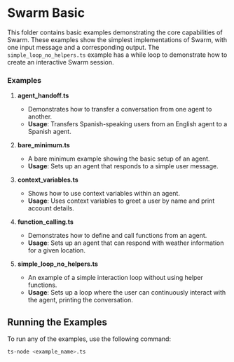 # Swarm Basic

This folder contains basic examples demonstrating the core capabilities of Swarm. These examples show the simplest implementations of Swarm, with one input message and a corresponding output. The `simple_loop_no_helpers.ts` example has a while loop to demonstrate how to create an interactive Swarm session.

### Examples

1. **agent_handoff.ts**

   - Demonstrates how to transfer a conversation from one agent to another.
   - **Usage**: Transfers Spanish-speaking users from an English agent to a Spanish agent.

2. **bare_minimum.ts**

   - A bare minimum example showing the basic setup of an agent.
   - **Usage**: Sets up an agent that responds to a simple user message.

3. **context_variables.ts**

   - Shows how to use context variables within an agent.
   - **Usage**: Uses context variables to greet a user by name and print account details.

4. **function_calling.ts**

   - Demonstrates how to define and call functions from an agent.
   - **Usage**: Sets up an agent that can respond with weather information for a given location.

5. **simple_loop_no_helpers.ts**

   - An example of a simple interaction loop without using helper functions.
   - **Usage**: Sets up a loop where the user can continuously interact with the agent, printing the conversation.

## Running the Examples

To run any of the examples, use the following command:

```bash
ts-node <example_name>.ts
```
